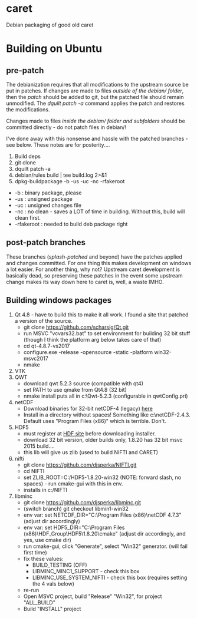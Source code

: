 # caret
Debian packaging of good old caret


# Building on Ubuntu

## pre-patch

The debianization requires that all modifications to the upstream source be put in patches. If changes are made to files
*outside of the debian/ folder*, then the *patch* should be added to git, but the patched file should remain unmodified. 
The *dquilt patch -a* command applies the patch and restores the modifications. 

Changes made to files *inside the debian/ folder and subfolders* should be committed directly - do not patch files in debian/!

I've done away with this nonsense and hassle with the patched branches - see below. These notes are for posterity....

1. Build deps
1. git clone
1. dquilt patch -a
1. debian/rules build | tee build.log 2>&1
1. dpkg-buildpackage -b -us -uc -nc -rfakeroot
 * -b : binary package, please
 * -us : unsigned package
 * -uc : unsigned changes file
 * -nc : no clean - saves a LOT of time in building. Without this, build will clean first.
 * -rfakeroot : needed to build deb package right
 
 
## post-patch branches
 
These branches (*splash-patched* and beyond) have the patches applied and changes committed. For one thing this makes development on windows a lot easier. For another thing, why not? Upstream caret development is basically dead, so preserving these patches in the event some upstream change makes its way down here to caret is, well, a waste IMHO.


## Building windows packages

1. Qt 4.8 - have to build this to make it all work. I found a site that patched a version of the source. 
   * git clone https://github.com/scharsig/Qt.git
   * run MSVC "vcvars32.bat" to set environment for building 32 bit stuff (though I think the platform arg below takes care of that)
   * cd qt-4.8.7-vs2017
   * configure.exe -release -opensource -static -platform win32-msvc2017
   * nmake
1. VTK
1. QWT
   * download qwt 5.2.3 source (compatible with qt4)
   * set PATH to use qmake from Qt4.8 (32 bit)
   * nmake install puts all in c:\Qwt-5.2.3 (configurable in qwtConfig.pri)
1. netCDF
   * Download binaries for 32-bit netCDF-4 (legacy) [here](https://www.unidata.ucar.edu/software/netcdf/docs/winbin.html "netCDF windows binaries")
   * Install in a directory without spaces! Something like c:\netCDF-2.4.3. Default uses "Program Files (x86)" which is terrible. Don't.
1. HDF5
   * must register at [HDF site](https://www.hdfgroup.org/) before downloading installer.
   * download 32 bit version, older builds only, 1.8.20 has 32 bit msvc 2015 build....
   * this lib will give us zlib (used to build NIFTI and CARET)
1. nifti
   * git clone https://github.com/djsperka/NIFTI.git
   * cd NIFTI
   * set ZLIB_ROOT=C:/HDF5-1.8.20-win32  (NOTE: forward slash, no spaces) - run cmake-gui with this in env.
   * installs in c:/NIFTI
1. libminc
   * git clone https://github.com/djsperka/libminc.git
   * (switch branch) git checkout libmin1-win32
   * env var: set NETCDF_DIR="C:\Program Files (x86)\netCDF 4.7.3" (adjust dir accordingly)
   * env var: set HDF5_DIR="C:\Program Files (x86)\HDF_Group\HDF5\1.8.20\cmake" (adjust dir accordingly, and yes, use cmake dir) 
   * run cmake-gui, click "Generate", select "Win32" generator. (will fail first time)
   * fix these values:
      * BUILD_TESTING (OFF)
      * LIBMINC_MINC1_SUPPORT - check this box
      * LIBMINC_USE_SYSTEM_NIFTI - check this box (requires setting the 4 vals below)
   * re-run 
   * Open MSVC project, build "Release" "Win32", for project "ALL_BUILD"
   * Build "INSTALL" project
